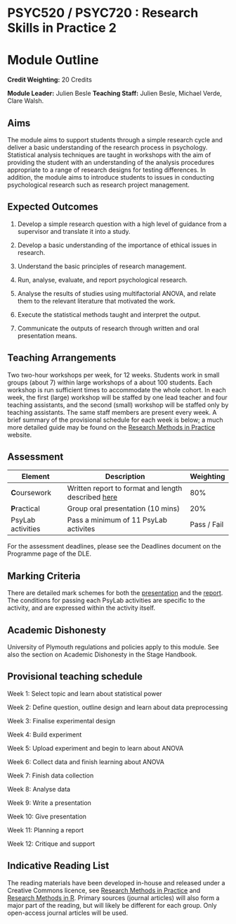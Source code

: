 # PSYC520 / PSYC720 : Research Skills in Practice 2
# Module Outline

**Credit Weighting:**	20 Credits

**Module Leader:** Julien Besle
**Teaching Staff:**	Julien Besle, Michael Verde, Clare Walsh.

## Aims

The module aims to support students through a simple research cycle and deliver
a basic understanding of the research process in psychology. Statistical analysis techniques are taught in
workshops with the aim of providing the student with an understanding of the
analysis procedures appropriate to a range of research designs for testing
differences. In addition, the module aims to introduce students to issues in
conducting psychological research such as research project management.

## Expected Outcomes

1. Develop a simple research question with a high level of guidance from a supervisor and 
translate it into a study.

2. Develop a basic understanding of the importance of ethical issues in research.

3. Understand the basic principles of research management.

4. Run, analyse, evaluate, and report psychological research.

5. Analyse the results of studies using multifactorial ANOVA, and relate them to the relevant 
literature that motivated the work.

6. Execute the statistical methods taught and interpret the output.

7. Communicate the outputs of research through written and oral presentation means.

## Teaching Arrangements

Two two-hour workshops per week, for 12 weeks. Students work in small groups
(about 7) within large workshops of a about 100 students. Each workshop is run sufficient times to accommodate the
whole cohort. In each week, the first (large) workshop will be staffed by one
lead teacher and four teaching assistants, and the second (small) workshop will
be staffed only by teaching assistants.  The same staff members are present
every week. A brief summary of the provisional schedule for
each week is below; a much more detailed guide may be found on the [Research
Methods in Practice](rmip2.md) website.


## Assessment

| Element | Description | Weighting |
| ------- | ----------- | --------- |
| **C**oursework | Written report to format and length described [here](eg-student/report-proforma.odt) | 80% |
| **P**ractical | Group oral presentation (10 mins) | 20% |
| PsyLab activities | Pass a minimum of 11 PsyLab activites | Pass / Fail |

For the assessment deadlines, please see the Deadlines document on the Programme page of the DLE.

## Marking Criteria

There are detailed mark schemes for both the [presentation](eg-student/pres-feedback.html) and the [report](eg-student/report-mark-scheme.md). The conditions for passing each PsyLab activities are specific to the activity, and are expressed within the activity itself.

## Academic Dishonesty

University of Plymouth regulations and policies apply to this module. See also the section on Academic Dishonesty in the Stage Handbook.

## Provisional teaching schedule

Week 1: Select topic and learn about statistical power

Week 2: Define question, outline design and learn about data preprocessing

Week 3: Finalise experimental design

Week 4: Build experiment

Week 5: Upload experiment and begin to learn about ANOVA

Week 6: Collect data and finish learning about ANOVA

Week 7: Finish data collection

Week 8: Analyse data

Week 9: Write a presentation

Week 10: Give presentation

Week 11: Planning a report

Week 12: Critique and support


## Indicative Reading List

The reading materials have been developed in-house and released under a Creative Commons licence, see 
[Research Methods in Practice](https://ajwills72.github.io/rmip) and [Research Methods in R](https://ajwills72.github.io/rminr/). Primary sources (journal articles) will also form a major part of the reading, but will likely be different for each group. Only open-access journal articles will be used.



